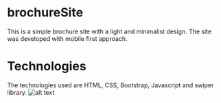 # brochureSite

This is a simple brochure site with a light and minimalist design. The site was developed with mobile first approach. 
# Technologies

The technologies used are HTML, CSS, Bootstrap, Javascript and swiper library. 
![alt text](https://github.com/CristinaPalca/brochureSite/blob/master/home_page.png)
